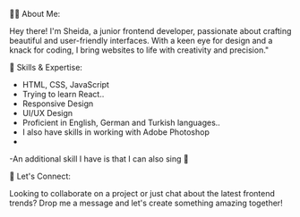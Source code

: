 
👩‍💻 About Me:

Hey there! I'm Sheida, a junior frontend developer, passionate about crafting beautiful and user-friendly interfaces. 
With a keen eye for design and a knack for coding, I bring websites to life with creativity and precision."

🚀 Skills & Expertise:
- HTML, CSS, JavaScript
- Trying to learn React..
- Responsive Design
- UI/UX Design
- Proficient in English, German and Turkish languages..
- I also have skills in working with Adobe Photoshop
- 
-An additional skill I have is that I can also sing 👻

🩷 Let's Connect:

Looking to collaborate on a project or just chat about the latest frontend trends?
Drop me a message and let's create something amazing together!

